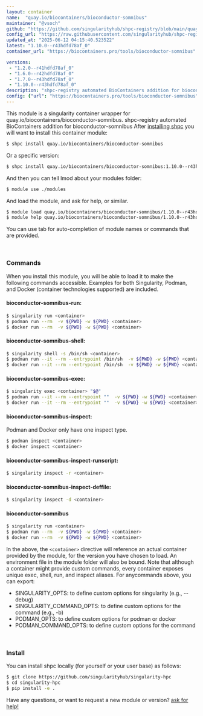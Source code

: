 ```yaml
---
layout: container
name:  "quay.io/biocontainers/bioconductor-somnibus"
maintainer: "@vsoch"
github: "https://github.com/singularityhub/shpc-registry/blob/main/quay.io/biocontainers/bioconductor-somnibus/container.yaml"
config_url: "https://raw.githubusercontent.com/singularityhub/shpc-registry/main/quay.io/biocontainers/bioconductor-somnibus/container.yaml"
updated_at: "2025-06-12 04:15:40.523522"
latest: "1.10.0--r43hdfd78af_0"
container_url: "https://biocontainers.pro/tools/bioconductor-somnibus"

versions:
 - "1.2.0--r41hdfd78af_0"
 - "1.6.0--r42hdfd78af_0"
 - "1.7.0--r43hdfd78af_0"
 - "1.10.0--r43hdfd78af_0"
description: "shpc-registry automated BioContainers addition for bioconductor-somnibus"
config: {"url": "https://biocontainers.pro/tools/bioconductor-somnibus", "maintainer": "@vsoch", "description": "shpc-registry automated BioContainers addition for bioconductor-somnibus", "latest": {"1.10.0--r43hdfd78af_0": "sha256:52576111cf93d66b3727b675cdaa2beb0da40b58edf99b95e69271c298329971"}, "tags": {"1.2.0--r41hdfd78af_0": "sha256:b09c4e79c1de51f2676486810edd5f823cef025962101212591e0ce058aa4fb7", "1.6.0--r42hdfd78af_0": "sha256:ee413c0b8f7e70a5cad96c7a3f1cec74b80fc15ee3ea64f21b541a1b52128c27", "1.7.0--r43hdfd78af_0": "sha256:acb8e70bc041c0d35fdf3187dce79b138b1beb375910781fa3a00e03618d1649", "1.10.0--r43hdfd78af_0": "sha256:52576111cf93d66b3727b675cdaa2beb0da40b58edf99b95e69271c298329971"}, "docker": "quay.io/biocontainers/bioconductor-somnibus"}
---
```


This module is a singularity container wrapper for quay.io/biocontainers/bioconductor-somnibus.
shpc-registry automated BioContainers addition for bioconductor-somnibus
After [installing shpc](#install) you will want to install this container module:


```bash
$ shpc install quay.io/biocontainers/bioconductor-somnibus
```

Or a specific version:

```bash
$ shpc install quay.io/biocontainers/bioconductor-somnibus:1.10.0--r43hdfd78af_0
```

And then you can tell lmod about your modules folder:

```bash
$ module use ./modules
```

And load the module, and ask for help, or similar.

```bash
$ module load quay.io/biocontainers/bioconductor-somnibus/1.10.0--r43hdfd78af_0
$ module help quay.io/biocontainers/bioconductor-somnibus/1.10.0--r43hdfd78af_0
```

You can use tab for auto-completion of module names or commands that are provided.

<br>

### Commands

When you install this module, you will be able to load it to make the following commands accessible.
Examples for both Singularity, Podman, and Docker (container technologies supported) are included.

#### bioconductor-somnibus-run:

```bash
$ singularity run <container>
$ podman run --rm  -v ${PWD} -w ${PWD} <container>
$ docker run --rm  -v ${PWD} -w ${PWD} <container>
```

#### bioconductor-somnibus-shell:

```bash
$ singularity shell -s /bin/sh <container>
$ podman run --it --rm --entrypoint /bin/sh  -v ${PWD} -w ${PWD} <container>
$ docker run --it --rm --entrypoint /bin/sh  -v ${PWD} -w ${PWD} <container>
```

#### bioconductor-somnibus-exec:

```bash
$ singularity exec <container> "$@"
$ podman run --it --rm --entrypoint ""  -v ${PWD} -w ${PWD} <container> "$@"
$ docker run --it --rm --entrypoint ""  -v ${PWD} -w ${PWD} <container> "$@"
```

#### bioconductor-somnibus-inspect:

Podman and Docker only have one inspect type.

```bash
$ podman inspect <container>
$ docker inspect <container>
```

#### bioconductor-somnibus-inspect-runscript:

```bash
$ singularity inspect -r <container>
```

#### bioconductor-somnibus-inspect-deffile:

```bash
$ singularity inspect -d <container>
```



#### bioconductor-somnibus

```bash
$ singularity run <container>
$ podman run --rm  -v ${PWD} -w ${PWD} <container>
$ docker run --rm  -v ${PWD} -w ${PWD} <container>
```


In the above, the `<container>` directive will reference an actual container provided
by the module, for the version you have chosen to load. An environment file in the
module folder will also be bound. Note that although a container
might provide custom commands, every container exposes unique exec, shell, run, and
inspect aliases. For anycommands above, you can export:

 - SINGULARITY_OPTS: to define custom options for singularity (e.g., --debug)
 - SINGULARITY_COMMAND_OPTS: to define custom options for the command (e.g., -b)
 - PODMAN_OPTS: to define custom options for podman or docker
 - PODMAN_COMMAND_OPTS: to define custom options for the command

<br>

### Install

You can install shpc locally (for yourself or your user base) as follows:

```bash
$ git clone https://github.com/singularityhub/singularity-hpc
$ cd singularity-hpc
$ pip install -e .
```

Have any questions, or want to request a new module or version? [ask for help!](https://github.com/singularityhub/singularity-hpc/issues)